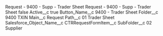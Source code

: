 <?xml version="1.0" encoding="UTF-8"?>
<CustomMetadata xmlns="http://soap.sforce.com/2006/04/metadata" xmlns:xsi="http://www.w3.org/2001/XMLSchema-instance" xmlns:xsd="http://www.w3.org/2001/XMLSchema">
    <description>Request - 9400 - Supp - Trader Sheet</description>
    <label>Request - 9400 - Supp - Trader Sheet</label>
    <protected>false</protected>
    <values>
        <field>Active__c</field>
        <value xsi:type="xsd:boolean">true</value>
    </values>
    <values>
        <field>Button_Name__c</field>
        <value xsi:type="xsd:string">9400 - Trader Sheet</value>
    </values>
    <values>
        <field>Folder__c</field>
        <value xsi:type="xsd:string">9400 TXIN</value>
    </values>
    <values>
        <field>Main__c</field>
        <value xsi:type="xsd:string">Request</value>
    </values>
    <values>
        <field>Path__c</field>
        <value xsi:type="xsd:string">01 Trader Sheet</value>
    </values>
    <values>
        <field>Salesforce_Object_Name__c</field>
        <value xsi:type="xsd:string">CTRRequestFormItem__c</value>
    </values>
    <values>
        <field>SubFolder__c</field>
        <value xsi:type="xsd:string">02 Supplier</value>
    </values>
</CustomMetadata>
